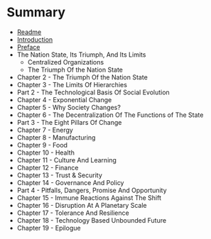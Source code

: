 # Summary

* [Readme](README.md)
* [Introduction](introduction.md)
* [Preface](preface.md)
* The Nation State, Its Triumph, And Its Limits
   * Centralized Organizations
   * The Triumph Of the Nation State
* Chapter 2 - The Triumph Of the Nation State
* Chapter 3 - The Limits Of Hierarchies
* Part 2 - The Technological Basis Of Social Evolution
* Chapter 4 - Exponential Change
* Chapter 5 - Why Society Changes?
* Chapter 6 - The Decentralization Of The Functions of The State
* Part 3 - The Eight Pillars Of Change
* Chapter 7 - Energy
* Chapter 8 - Manufacturing
* Chapter 9 - Food
* Chapter 10 - Health
* Chapter 11 - Culture And Learning
* Chapter 12 - Finance
* Chapter 13 - Trust & Security
* Chapter 14 - Governance And Policy
* Part 4 - Pitfalls, Dangers, Promise And Opportunity
* Chapter 15 - Immune Reactions Against The Shift
* Chapter 16 - Disruption At A Planetary Scale
* Chapter 17 - Tolerance And Resilience
* Chapter 18 - Technology Based Unbounded Future
* Chapter 19 - Epilogue

